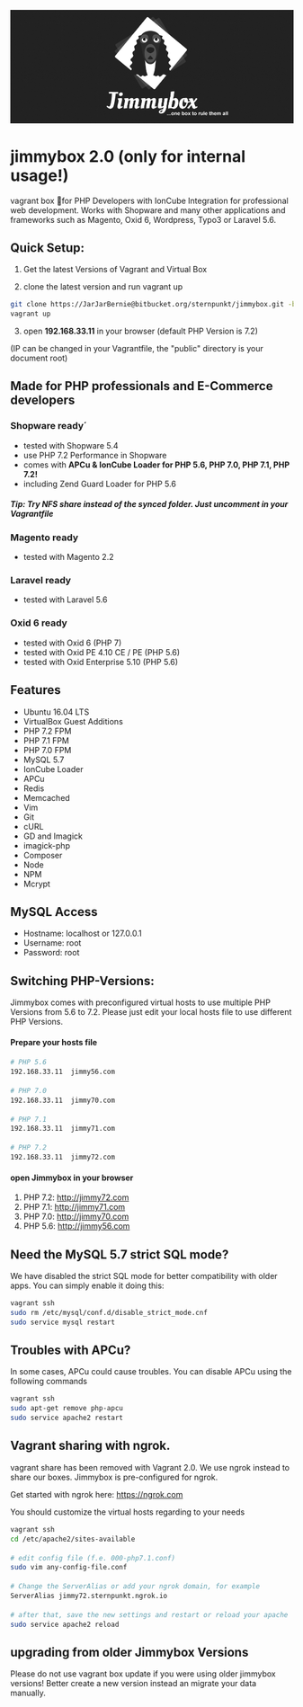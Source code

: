 ![alt tag](https://raw.githubusercontent.com/JarJarBernie/jimmybox/master/public/src/jimmybox.png)

# jimmybox 2.0 (only for internal usage!)
vagrant box for PHP Developers with IonCube Integration for professional web development. Works with Shopware and many other applications and frameworks such as Magento, Oxid 6, Wordpress, Typo3 or Laravel 5.6.

## Quick Setup:
1) Get the latest Versions of Vagrant and Virtual Box

2) clone the latest version and run vagrant up
```bash
git clone https://JarJarBernie@bitbucket.org/sternpunkt/jimmybox.git -b releases/internal .
vagrant up
```

3) open **192.168.33.11** in your browser (default PHP Version is 7.2)

(IP can be changed in your Vagrantfile, the "public" directory is your document root)

## Made for PHP professionals and E-Commerce developers
### Shopware ready´
- tested with Shopware 5.4
- use PHP 7.2 Performance in Shopware
- comes with **APCu & IonCube Loader for PHP 5.6, PHP 7.0, PHP 7.1, PHP 7.2!**
- including Zend Guard Loader for PHP 5.6

##### Tip: Try NFS share instead of the synced folder. Just uncomment in your Vagrantfile

### Magento ready
- tested with Magento 2.2

### Laravel ready
- tested with Laravel 5.6

### Oxid 6 ready
- tested with Oxid 6 (PHP 7)
- tested with Oxid PE 4.10 CE / PE (PHP 5.6)
- tested with Oxid Enterprise 5.10 (PHP 5.6)

## Features
- Ubuntu 16.04 LTS
- VirtualBox Guest Additions
- PHP 7.2 FPM
- PHP 7.1 FPM
- PHP 7.0 FPM
- MySQL 5.7
- IonCube Loader
- APCu
- Redis
- Memcached
- Vim
- Git
- cURL
- GD and Imagick
- imagick-php
- Composer
- Node
- NPM
- Mcrypt

## MySQL Access

- Hostname: localhost or 127.0.0.1
- Username: root
- Password: root

## Switching PHP-Versions:

Jimmybox comes with preconfigured virtual hosts to use multiple PHP Versions from 5.6 to 7.2. Please just edit your local hosts file to use different PHP Versions.

#### Prepare your hosts file

```bash
# PHP 5.6
192.168.33.11  jimmy56.com

# PHP 7.0
192.168.33.11  jimmy70.com

# PHP 7.1
192.168.33.11  jimmy71.com

# PHP 7.2
192.168.33.11  jimmy72.com
```

#### open Jimmybox in your browser
1) PHP 7.2: http://jimmy72.com
2) PHP 7.1: http://jimmy71.com
3) PHP 7.0: http://jimmy70.com
4) PHP 5.6: http://jimmy56.com

## Need the MySQL 5.7 strict SQL mode?
We have disabled the strict SQL mode for better compatibility with older apps. You can simply enable it doing this:

```bash
vagrant ssh
sudo rm /etc/mysql/conf.d/disable_strict_mode.cnf
sudo service mysql restart
```

## Troubles with APCu?
In some cases, APCu could cause troubles. You can disable APCu using the following commands

```bash
vagrant ssh
sudo apt-get remove php-apcu
sudo service apache2 restart
```

## Vagrant sharing with ngrok.
vagrant share has been removed with Vagrant 2.0. We use ngrok instead to share our boxes. Jimmybox is pre-configured for ngrok.

Get started with ngrok here:
https://ngrok.com

You should customize the virtual hosts regarding to your needs

```bash
vagrant ssh
cd /etc/apache2/sites-available

# edit config file (f.e. 000-php7.1.conf)
sudo vim any-config-file.conf

# Change the ServerAlias or add your ngrok domain, for example
ServerAlias jimmy72.sternpunkt.ngrok.io

# after that, save the new settings and restart or reload your apache
sudo service apache2 reload
```

## upgrading from older Jimmybox Versions
Please do not use vagrant box update if you were using older jimmybox versions! Better create a new version instead an migrate your data manually.
